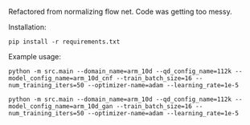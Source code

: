 Refactored from normalizing flow net. Code was getting too messy.

Installation:

```
pip install -r requirements.txt
```

Example usage:

```
python -m src.main --domain_name=arm_10d --qd_config_name=112k --model_config_name=arm_10d_cnf --train_batch_size=16 --num_training_iters=50 --optimizer-name=adam --learning_rate=1e-5

python -m src.main --domain_name=arm_10d --qd_config_name=112k --model_config_name=arm_10d_gan --train_batch_size=16 --num_training_iters=50 --optimizer-name=adam --learning_rate=1e-5
```